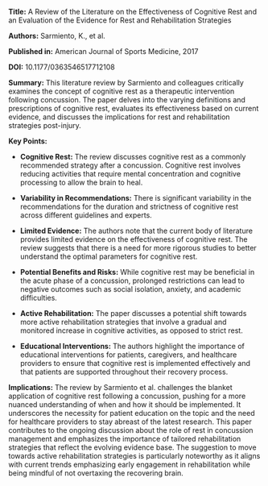 **Title:** A Review of the Literature on the Effectiveness of Cognitive Rest and an Evaluation of the Evidence for Rest and Rehabilitation Strategies

**Authors:** Sarmiento, K., et al.

**Published in:** American Journal of Sports Medicine, 2017

**DOI:** 10.1177/0363546517712108

**Summary:**
This literature review by Sarmiento and colleagues critically examines the concept of cognitive rest as a therapeutic intervention following concussion. The paper delves into the varying definitions and prescriptions of cognitive rest, evaluates its effectiveness based on current evidence, and discusses the implications for rest and rehabilitation strategies post-injury.

**Key Points:**

- **Cognitive Rest:** The review discusses cognitive rest as a commonly recommended strategy after a concussion. Cognitive rest involves reducing activities that require mental concentration and cognitive processing to allow the brain to heal.

- **Variability in Recommendations:** There is significant variability in the recommendations for the duration and strictness of cognitive rest across different guidelines and experts.

- **Limited Evidence:** The authors note that the current body of literature provides limited evidence on the effectiveness of cognitive rest. The review suggests that there is a need for more rigorous studies to better understand the optimal parameters for cognitive rest.

- **Potential Benefits and Risks:** While cognitive rest may be beneficial in the acute phase of a concussion, prolonged restrictions can lead to negative outcomes such as social isolation, anxiety, and academic difficulties.

- **Active Rehabilitation:** The paper discusses a potential shift towards more active rehabilitation strategies that involve a gradual and monitored increase in cognitive activities, as opposed to strict rest.

- **Educational Interventions:** The authors highlight the importance of educational interventions for patients, caregivers, and healthcare providers to ensure that cognitive rest is implemented effectively and that patients are supported throughout their recovery process.

**Implications:**
The review by Sarmiento et al. challenges the blanket application of cognitive rest following a concussion, pushing for a more nuanced understanding of when and how it should be implemented. It underscores the necessity for patient education on the topic and the need for healthcare providers to stay abreast of the latest research. This paper contributes to the ongoing discussion about the role of rest in concussion management and emphasizes the importance of tailored rehabilitation strategies that reflect the evolving evidence base. The suggestion to move towards active rehabilitation strategies is particularly noteworthy as it aligns with current trends emphasizing early engagement in rehabilitation while being mindful of not overtaxing the recovering brain.